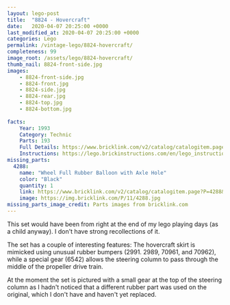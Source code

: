 ```yaml
---
layout: lego-post
title:  "8824 - Hovercraft"
date:   2020-04-07 20:25:00 +0000
last_modified_at: 2020-04-07 20:25:00 +0000
categories: Lego
permalink: /vintage-lego/8824-hovercraft/
completeness: 99
image_root: /assets/lego/8824-hovercraft/
thumb_nail: 8824-front-side.jpg
images:
    - 8824-front-side.jpg
    - 8824-front.jpg
    - 8824-side.jpg
    - 8824-rear.jpg
    - 8824-top.jpg
    - 8824-bottom.jpg
    
facts:
    Year: 1993
    Category: Technic
    Parts: 193
    Full Details: https://www.bricklink.com/v2/catalog/catalogitem.page?S=8824-1#T=I
    Instructions: https://lego.brickinstructions.com/en/lego_instructions/set/8824/hovercraft
missing_parts:
  4288:
    name: "Wheel Full Rubber Balloon with Axle Hole"
    color: "Black"
    quantity: 1
    link: https://www.bricklink.com/v2/catalog/catalogitem.page?P=4288&idColor=11
    image: https://img.bricklink.com/P/11/4288.jpg       
missing_parts_image_credit: Parts images from bricklink.com
---
```


This set would have been from right at the end of my lego playing days (as a child anyway). I don't have strong recollections of it.

The set has a couple of interesting features: The hovercraft skirt is mimicked using unusual rubber bumpers (2991. 2989, 70961, and 70962), while a special gear (6542) allows the steering column to pass through the middle of the propeller drive train.

At the moment the set is pictured with a small gear at the top of the steering column as I hadn't noticed that a different rubber part was used on the original, which I don't have and haven't yet replaced.